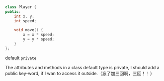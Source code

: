 

```c++
class Player {
public:
    int x, y;
    int speed;
    
    void move() {
        x = x * speed;
        y = y * speed;
    }
};
```


default `private`

The attributes and methods in a class default type is private, I should add a public key-word, if I wan to access it outside.（忘了加三回啊，三回！！）

